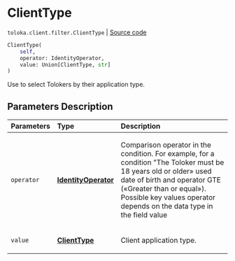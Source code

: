 # ClientType
`toloka.client.filter.ClientType` | [Source code](https://github.com/Toloka/toloka-kit/blob/v1.0.1/src/client/filter.py#L451)

```python
ClientType(
    self,
    operator: IdentityOperator,
    value: Union[ClientType, str]
)
```

Use to select Tolokers by their application type.

## Parameters Description

| Parameters | Type | Description |
| :----------| :----| :-----------|
`operator`|**[IdentityOperator](toloka.client.primitives.operators.IdentityOperator.md)**|<p>Comparison operator in the condition. For example, for a condition &quot;The Toloker must be 18 years old or older» used date of birth and operator GTE («Greater than or equal»). Possible key values operator depends on the data type in the field value</p>
`value`|**[ClientType](toloka.client.filter.ClientType.ClientType.md)**|<p>Client application type.</p>
